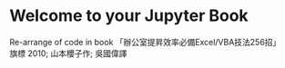 Welcome to your Jupyter Book
============================

Re-arrange of code in book 「辦公室提昇效率必備Excel/VBA技法256招」  
旗標 2010; 山本櫻子作; 吳國偉譯  